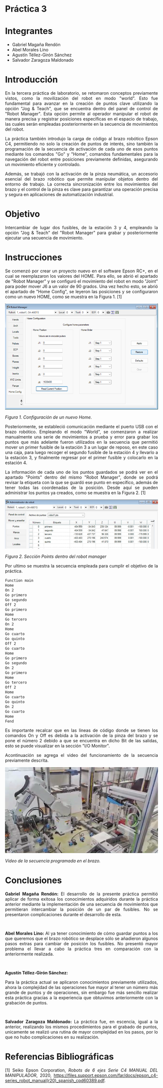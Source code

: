 # Práctica 3
# Integrantes
* Gabriel Magaña Rendón
* Abel Morales Lino
* Agustín Téllez-Girón Sánchez
* Salvador Zaragoza Maldonado
# Introducción
<div align="justify">

En la tercera práctica de laboratorio, se retomaron conceptos previamente vistos, como la movilización del robot en modo "world". Esto fue fundamental para avanzar en la creación de puntos clave utilizando la opción "Jog & Teach", que se encuentra dentro del panel de control de "Robot Manager". Esta opción permite al operador manipular el robot de manera precisa y registrar posiciones específicas en el espacio de trabajo, las cuales serán empleadas posteriormente en la secuencia de movimientos del robot.

La práctica también introdujo la carga de código al brazo robótico Epson C4, permitiendo no solo la creación de puntos de interés, sino también la programación de la secuencia de activación de cada uno de esos puntos mediante los comandos "Go" y "Home", comandos fundamentales para la navegación del robot entre posiciones previamente definidas, asegurando un movimiento eficiente y controlado.

Además, se trabajó con la activación de la pinza neumática, un accesorio esencial del brazo robótico que permite manipular objetos dentro del entorno de trabajo. La correcta sincronización entre los movimientos del brazo y el control de la pinza es clave para garantizar una operación precisa y segura en aplicaciones de automatización industrial.

</div>

# Objetivo
<div align="justify">
Intercambiar de lugar dos fusibles, de la estación 3 y 4, empleando la opción "Jog & Teach" del "Robot Manager" para grabar y posteriormente ejecutar una secuencia de movimiento.
</div>

# Instrucciones 
<div align="justify">
Se comenzó por crear un proyecto nuevo en el software Epson RC+, en el cual se reemplazaron los valores del HOME. Para ello, se abrió el apartado de "Robot Manager" y se configuró el movimiento del robot en modo "Joint" para poder mover J6 a un valor de 90 grados. Una vez hecho esto, se abrió el apartado de "Home Config", se leyeron las posiciones y se configuraron como un nuevo HOME, como se muestra en la Figura 1. [1]

![Figura 1](Figura1NH.png)
  
*Figura 1. Configuración de un nuevo Home.*


Posteriormente, se estableció comunicación mediante el puerto USB con el brazo robótico. Empleando el modo "World", se comenzaron a realizar manualmente una serie de movimientos a prueba y error para grabar los puntos que más adelante fueron utilizados en la secuencia que permitió mover un primer fusible de la estación 3 a un lugar de reposo, en este caso una caja, para luego recoger el segundo fusible de la estación 4 y llevarlo a la estación 3, y finalmente regresar por el primer fusible y colocarlo en la estación 4.

La información de cada uno de los puntos guardados se podrá ver en el apartado "Points" dentro del mismo "Robot Manager", donde se podrá revisar la etiqueta con la que se guardó ese punto en específico, además de tener todas las coordenadas de la posición. Desde aquí se pueden administrar los puntos ya creados, como se muestra en la Figura 2. [1]

![Figura 2](Figura2Puntos.jpg)

*Figura 2. Sección Points dentro del robot manager*

Por ultimo se muestra la secuencia empleada para cumplir el objetivo de la práctica.

```
Function main
Home
On 2
Go primero
Go segundo
Off 2
Go primero
Home
Go tercero
On 2
Home
Go cuarto
Go quinto
Off 2
Go cuarto
Home
Go primero
Go segundo
On 2
Go primero
Home
Go tercero
Off 2
Home
Go cuarto
Go quinto
On 2
Go cuarto
Home
Fend
```
Es importante recalcar que en las lineas de código donde se tienen los comandos On y Off es debida a la activación de la pinza del brazo y se pone el número 2 debido a que se encuentra en dicho Bit de las salidas, esto se puede visualizar en la sección "I/O Monitor".

Acontinuación se agrega el video del funcionamiento de la secuencia previamente descrita.

[![Video de la secuencia](miniaturaP3.png)](https://drive.google.com/file/d/1dptC5s4hHmvFYEPrHO-iIA5R-PxfU3-D/view?usp=sharing)

*Video de la secuencia programada en el brazo.*
# Conclusiones 
<div align="justify">
  
  __Gabriel Magaña Rendón:__ El desarrollo de la presente práctica permitió aplicar de forma exitosa los conocimientos adquiridos durante la práctica anterior mediante la implementación de una secuencia de movimientos que permitieran intercambiar la posición de un par de fusibles. No se presentaron complicaciones durante el desarrollo de esta.
</div>

<br/>

<div align="justify">
  
__Abel Morales Lino:__ Al ya tener conocimiento de cómo guardar puntos a los que queremos que el brazo robótico se desplace sólo se añadieron algunos pasos extras para cambiar de posición los fusibles. No presentó mayor problema el llevar a cabo la práctica tres en comparación con la anteriormente realizada. 
</div>

<br/>
<div align="justify">
  
__Agustín Téllez-Girón Sánchez:__ 

Para la práctica actual se aplicaron conocimientos previamente utilizados, ahora la complejidad de las operaciones fue mayor al tener un número más grande de puntos y de operaciones, sin embargo fue más sencillo realizar esta práctica gracias a la experiencia que obtuvimos anteriormente con la grabación de puntos.
</div>
<br/>
<div align="justify">
  
__Salvador Zaragoza Maldonado:__ La práctica fue, en escencia, igual a la anterior, realizando los mismos procedimientos para el grabado de puntos, unicamente se realizó una rutina de mayor complejidad en los pasos, por lo que no hubo complicaciones en su realización.
</div>

# Referencias Bibliográficas
[1] Seiko Epson Corporation, *Robots de 6 ejes Serie C4 MANUAL DEL MANIPULADOR*, 2020, https://files.support.epson.com/far/docs/epson_c4-series_robot_manual(r20)_spanish_cpd60389.pdf.
